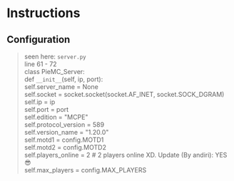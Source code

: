 # Instructions

## Configuration
> seen here: `server.py` <br>
> line 61 - 72 <br>
> class PieMC_Server: <br>
>    def `__init__`(self, ip, port): <br>
>       self.server_name = None <br>
>       self.socket = socket.socket(socket.AF_INET, socket.SOCK_DGRAM) <br>
>       self.ip = ip <br>
>        self.port = port <br>
>        self.edition = "MCPE" <br>
>       self.protocol_version = 589 <br>
>       self.version_name = "1.20.0" <br>
>       self.motd1 = config.MOTD1 <br>
>        self.motd2 = config.MOTD2 <br>
>       self.players_online = 2  # 2 players online XD. Update (By andiri): YES :sunglasses: <br>
>        self.max_players = config.MAX_PLAYERS <br>
